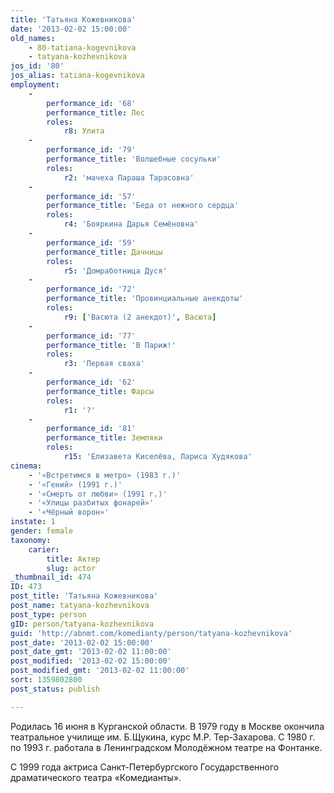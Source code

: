 ```yaml
---
title: 'Татьяна Кожевникова'
date: '2013-02-02 15:00:00'
old_names:
    - 80-tatiana-kogevnikova
    - tatyana-kozhevnikova
jos_id: '80'
jos_alias: tatiana-kogevnikova
employment:
    -
        performance_id: '68'
        performance_title: Лес
        roles:
            r8: Улита
    -
        performance_id: '79'
        performance_title: 'Волшебные сосульки'
        roles:
            r2: 'мачеха Параша Тарасовна'
    -
        performance_id: '57'
        performance_title: 'Беда от нежного сердца'
        roles:
            r4: 'Бояркина Дарья Семёновна'
    -
        performance_id: '59'
        performance_title: Дачницы
        roles:
            r5: 'Домработница Дуся'
    -
        performance_id: '72'
        performance_title: 'Провинциальные анекдоты'
        roles:
            r9: ['Васюта (2 анекдот)', Васюта]
    -
        performance_id: '77'
        performance_title: 'В Париж!'
        roles:
            r3: 'Первая сваха'
    -
        performance_id: '62'
        performance_title: Фарсы
        roles:
            r1: '?'
    -
        performance_id: '81'
        performance_title: Земляки
        roles:
            r15: 'Елизавета Киселёва, Лариса Худякова'
cinema:
    - '«Встретимся в метро» (1983 г.)'
    - '«Гений» (1991 г.)'
    - '«Смерть от любви» (1991 г.)'
    - '«Улицы разбитых фонарей»'
    - '«Чёрный ворон»'
instate: 1
gender: female
taxonomy:
    carier:
        title: Актер
        slug: actor
_thumbnail_id: 474
ID: 473
post_title: 'Татьяна Кожевникова'
post_name: tatyana-kozhevnikova
post_type: person
gID: person/tatyana-kozhevnikova
guid: 'http://abnmt.com/komedianty/person/tatyana-kozhevnikova'
post_date: '2013-02-02 15:00:00'
post_date_gmt: '2013-02-02 11:00:00'
post_modified: '2013-02-02 15:00:00'
post_modified_gmt: '2013-02-02 11:00:00'
sort: 1359802800
post_status: publish

---
```


Родилась 16 июня в Курганской области. В 1979 году в Москве окончила театральное училище им. Б.Щукина, курс М.Р. Тер-Захарова. С 1980 г. по 1993 г. работала в Ленинградском Молодёжном театре на Фонтанке.


С 1999 года актриса Санкт-Петербургского Государственного драматического театра «Комедианты».